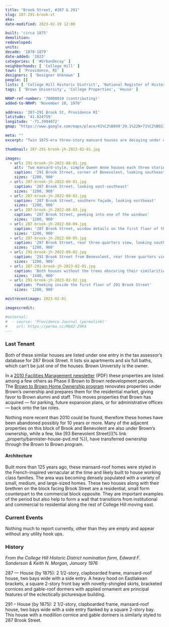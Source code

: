 ```yaml
---
title: "Brook Street, #287 & 291"
slug: 287-291-brook-st
aka:
date-modified: 2023-02-19 12:00

built: 'circa 1875'
demolition:
redeveloped:
units:
decade: '1870-1879'
date-added: '2023'
categories: [ '#UrbanDecay' ]
neighborhoods: [ 'College Hill' ]
town: [ 'Providence, RI' ]
designers: [ 'Designer Unknown' ]
people: []
lists: [ 'College Hill Historic District', 'National Register of Historic Places' ]
tags: [ 'Brown University', 'College Properties', 'House' ]

NRHP-ref-number: '70000019 (contributing)'
added-to-NRHP: 'November 10, 1970'

address: '287–291 Brook St, Providence RI'
latitude: '41.824759'
longitude: '-71.3994072'
gmap: "https://www.google.com/maps/place/41%C2%B049'29.1%22N+71%C2%B023'55.9%22W/@41.824759,-71.3994072,158m/data=!3m2!1e3!4b1!4m4!3m3!8m2!3d41.824758!4d-71.39886"

meta: ""
excerpt: "Twin 1875-era three-story mansard houses are decaying under ownership of Brown Univesity"

thumbnail: 287-291-brook-jh-2023-02-01.jpg

images:
  - url: 291-brook-jh-2022-08-01.jpg
    alt: 'Two mansard-style, simple Queen Anne houses each three stories tall with an asymmetrical entrance on the first foor and a two-story square bay window running up the front façade'
    caption: '291 Brook Street, corner of Benevolent, looking southeast'
    sizes: '1200, 900'
  - url: 287-brook-jh-2022-08-01.jpg
    caption: '287 Brook Street, looking east-southeast'
    sizes: '1200, 900'
  - url: 287-brook-jh-2022-08-02.jpg
    caption: '287 Brook Street, southern façade, looking northeast'
    sizes: '1200, 900'
  - url: 287-brook-jh-2022-08-03.jpg
    caption: '287 Brook Street, peeking into one of the windows'
    sizes: '1200, 900'
  - url: 287-brook-jh-2022-08-04.jpg
    caption: '287 Brook Street, window details on the first floor of the north façade, looking south'
    sizes: '1200, 900'
  - url: 287-brook-jh-2022-08-05.jpg
    caption: '287 Brook Street, rear three-quarters view, looking southwest'
    sizes: '1200, 900'
  - url: 291-brook-jh-2022-08-02.jpg
    caption: '291 Brook Street from Benevolent, rear three quarters view, looking southwest. Notice the three electric meters are missing, indicating the houses have been abandoned for some time.'
    sizes: '1200, 900'
  - url: 287-291-brook-jh-2023-02-01.jpg
    caption: 'Both houses without the trees obscuring their similarities. 291 on the left, 287 in the middle right, looking southeast from across Benevolent Street'
    sizes: '1440, 900'
  - url: 291-brook-jh-2023-02-02.jpg
    caption: 'Peeking inside the first floor of 291 Brook Street'
    sizes: '1200, 900'

mostrecentimage: 2023-02-01

imagescredit:

#external:
#  - source: 'Providence Journal (permalink)'
#    url: https://perma.cc/MQ4Z-Z9K4
---
```


### Last Tenant

Both of these similar houses are listed under one entry in the tax assessor’s database for 287 Brook Street. It lists six apartments and six full baths, which can’t be just one of the houses. Brown University is the owner.

In a [2010 Facilities Management newsletter](https://www.brown.edu/facilities/sites/facilities/files/FM_News_Fall_2010.pdf) (PDF) these properties are listed among a few others as Phase II Brown to Brown redevelopment parcels. The [Brown to Brown Home Ownership program](https://www.brown.edu/offices/real-estate/brown-brown-home-ownership/) renovates properties under Brown’s ownership and prepares them for the residential market, giving favor to Brown alumni and staff. This moves properties that Brown has acquired — for parking, future expansion plans, or for administrative offices — back onto the tax roles.

Nothing more recent than 2010 could be found, therefore these homes have been abandoned possibly for 10 years or more. Many of the adjacent properties on this block of Brook and Benevolent are also under Brown’s ownership, while a few, like [93 Benevolent Street]({% link _property/bannister-house-pvd.md %}), have transferred ownership through the Brown to Brown program.

#### Architecture

Built more than 125 years ago, these mansard-roof homes were styled in the French-inspired vernacular at the time and likely built to house working class families. The area was becoming densely populated with a variety of small, medium, and large-sized homes. These two houses along with their brethren on the block facing Brook Street are a residential, small form counterpart to the commercial block opposite. They are important examples of the period but also help to form a wall that transitions from institutional and commercial to residential along the rest of College Hill moving east.


### Current Events

Nothing much to report currently, other than they are empty and appear without any utility hook ups.


### History

_From the College Hill Historic District nomination form, Edward F. Sanderson & Keith N. Morgan, January 1976_

287 — House (by 1875): 2 1/2-story, clapboarded frame, mansard-roof house, two bays wide with a side entry. A heavy hood on Eastlakean brackets, a square 2-story front bay with novelty-shingled skirts, bracketed cornices and gable-roof dormers with applied ornament are principal features of the eclectically picturesque building.

291 – House (by 1875): 2 1/2-story, clapboarded frame, mansard-roof house, two bays wide with a side entry flanked by a square 2-story bay. This house with a modillion cornice and gable dormers is similarly styled to 287 Brook Street.

